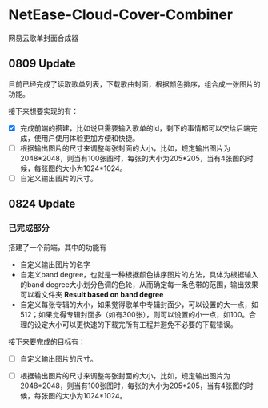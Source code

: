 # NetEase-Cloud-Cover-Combiner
网易云歌单封面合成器
## 0809 Update
目前已经完成了读取歌单列表，下载歌曲封面，根据颜色排序，组合成一张图片的功能。

接下来想要实现的有：
- [x] 完成前端的搭建，比如说只需要输入歌单的id，剩下的事情都可以交给后端完成，使用户使用体验更加方便和快捷。
- [ ] 根据输出图片的尺寸来调整每张封面的大小，比如，规定输出图片为2048\*2048，则当有100张图时，每张的大小为205\*205，当有4张图的时候，每张图的大小为1024\*1024。
- [ ] 自定义输出图片的尺寸。

## 0824 Update
### 已完成部分
搭建了一个前端，其中的功能有
  * 自定义输出图片的名字
  * 自定义band degree，也就是一种根据颜色排序图片的方法，具体为根据输入的band degree大小划分色调的色轮，从而确定每一条色带的范围，输出效果可以看文件夹 **Result based on band degree**
  * 自定义每张专辑的大小，如果觉得歌单中专辑封面少，可以设置的大一点，如512；如果觉得专辑封面多（如有300张），则可以设置的小一点，如100。合理的设定大小可以更快速的下载完所有工程并避免不必要的下载错误。


接下来要完成的目标有：
- [ ] 自定义输出图片的尺寸。

- [ ] 根据输出图片的尺寸来调整每张封面的大小，比如，规定输出图片为2048\*2048，则当有100张图时，每张的大小为205\*205，当有4张图的时候，每张图的大小为1024\*1024。




